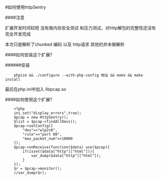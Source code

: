 #如何使用httpSentry

####注意

扩展开发时间较短 没有做内存安全测试 和压力测试，对http解包的完整性还没有完全开发完成

本次只是解析了chunked 编码 以及 http请求 其他的并未做解析

####如何安装这个扩展?

######安装

```
    phpize && ./configure --with-php-config 地址 && make && make install
```

最后在php.ini中加入 libpcap.so

####如何使用这个扩展?

```
    <?php
    ini_set("display_errors",true);
    $pcap = new HttpSentry();
    $list = $pcap->findAllDevs();
    $pcap->setConfig([
        "dev"=>"wlp2s0",
        "rule"=>"port 80",
        "max_packet_num"=>10000
    ]);
    $pcap->onReceive(function($data) use($pcap){
        if(isset($data["http"]["html"])){
            var_dump($data["http"]["html"]);
        }
    });
    $r = $pcap->monitor();
    //var_dump($r);

```